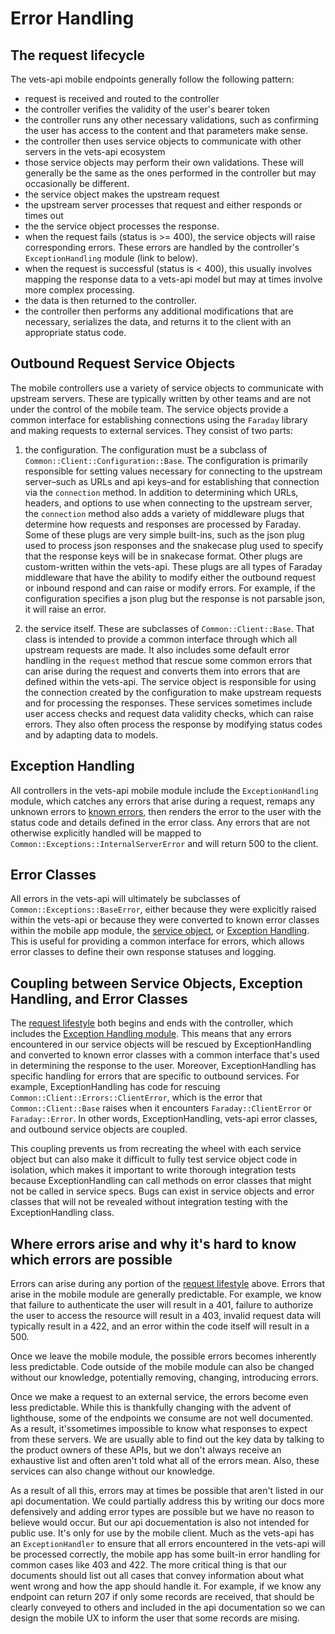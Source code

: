 # Error Handling

## The request lifecycle

The vets-api mobile endpoints generally follow the following pattern:
- request is received and routed to the controller
- the controller verifies the validity of the user's bearer token
- the controller runs any other necessary validations, such as confirming the user has access to the content and that parameters make sense.
- the controller then uses service objects to communicate with other servers in the vets-api ecosystem
- those service objects may perform their own validations. These will generally be the same as the ones performed in the controller but may occasionally be different.
- the service object makes the upstream request
- the upstream server processes that request and either responds or times out
- the the service object processes the response.
- when the request fails (status is >= 400), the service objects will raise corresponding errors. These errors are handled by the controller's `ExceptionHandling` module (link to below).
- when the request is successful (status is < 400), this usually involves mapping the response data to a vets-api model but may at times involve more complex processing.
- the data is then returned to the controller.
- the controller then performs any additional modifications that are necessary, serializes the data, and returns it to the client with an appropriate status code.

## Outbound Request Service Objects

The mobile controllers use a variety of service objects to communicate with upstream servers. These are typically written by other teams and are not under the control of the mobile team. The service objects provide a common interface for establishing connections using the `Faraday` library and making requests to external services. They consist of two parts:

1. the configuration. The configuration must be a subclass of `Common::Client::Configuration::Base`. The configuration is primarily responsible for setting values necessary for connecting to the upstream server–such as URLs and api keys–and for establishing that connection via the `connection` method. In addition to determining which URLs, headers, and options to use when connecting to the upstream server, the `connection` method also adds a variety of middleware plugs that determine how requests and responses are processed by Faraday. Some of these plugs are very simple built-ins, such as the json plug used to process json responses and the snakecase plug used to specify that the response keys will be in snakecase format. Other plugs are custom-written within the vets-api. These plugs are all types of Faraday middleware that have the ability to modify either the outbound request or inbound respond and can raise or modify errors. For example, if the configuration specifies a json plug but the response is not parsable json, it will raise an error.

2. the service itself. These are subclasses of `Common::Client::Base`. That class is intended to provide a common interface through which all upstream requests are made. It also includes some default error handling in the `request` method that rescue some common errors that can arise during the request and converts them into errors that are defined within the vets-api. The service object is responsible for using the connection created by the configuration to make upstream requests and for processing the responses. These services sometimes include user access checks and request data validity checks, which can raise errors. They also often process the response by modifying status codes and by adapting data to models.

## Exception Handling

All controllers in the vets-api mobile module include the `ExceptionHandling` module, which catches any errors that arise during a request, remaps any unknown errors to [known errors](#error-classes), then renders the error to the user with the status code and details defined in the error class. Any errors that are not otherwise explicitly handled will be mapped to `Common::Exceptions::InternalServerError` and will return 500 to the client.

## Error Classes

All errors in the vets-api will ultimately be subclasses of `Common::Exceptions::BaseError`, either because they were explicitly raised within the vets-api or because they were converted to known error classes within the mobile app module, the [service object](#outbound-request-service-objects), or [Exception Handling](#exception-handling). This is useful for providing a common interface for errors, which allows error classes to define their own response statuses and logging.

## Coupling between Service Objects, Exception Handling, and Error Classes

The [request lifestyle](#the-request-lifecycle) both begins and ends with the controller, which includes the [Exception Handling module](#exception-handling). This means that any errors encountered in our service objects will be rescued by ExceptionHandling and converted to known error classes with a common interface that's used in determining the response to the user. Moreover, ExceptionHandling has specific handling for errors that are specific to outbound services. For example, ExceptionHandling has code for rescuing `Common::Client::Errors::ClientError`, which is the error that `Common::Client::Base` raises when it encounters `Faraday::ClientError` or `Faraday::Error`. In other words, ExceptionHandling, vets-api error classes, and outbound service objects are coupled.

This coupling prevents us from recreating the wheel with each service object but can also make it difficult to fully test service object code in isolation, which makes it important to write thorough integration tests because ExceptionHandling can call methods on error classes that might not be called in service specs. Bugs can exist in service objects and error classes that will not be revealed without integration testing with the ExceptionHandling class.

## Where errors arise and why it's hard to know which errors are possible

Errors can arise during any portion of the [request lifestyle](#the-request-lifecycle) above. Errors that arise in the mobile module are generally predictable. For example, we know that failure to authenticate the user will result in a 401, failure to authorize the user to access the resource will result in a 403, invalid request data will typically result in a 422, and an error within the code itself will result in a 500.

Once we leave the mobile module, the possible errors becomes inherently less predictable. Code outside of the mobile module can also be changed without our knowledge, potentially removing, changing, introducing errors.

Once we make a request to an external service, the errors become even less predictable. While this is thankfully changing with the advent of lighthouse, some of the endpoints we consume are not well documented. As a result, it'ssometimes impossible to know what responses to expect from these servers. We are usually able to find out the key data by talking to the product owners of these APIs, but we don't always receive an exhaustive list and often aren't told what all of the errors mean. Also, these services can also change without our knowledge.

As a result of all this, errors may at times be possible that aren't listed in our api documentation. We could partially address this by writing our docs more defensively and adding error types are possible but we have no reason to believe would occur. But our api docuementation is also not intended for public use. It's only for use by the mobile client. Much as the vets-api has an `ExceptionHandler` to ensure that all errors encountered in the vets-api will be processed correctly, the mobile app has some built-in error handling for common cases like 403 and 422. The more critical thing is that our documents should list out all cases that convey information about what went wrong and how the app should handle it. For example, if we know any endpoint can return 207 if only some records are received, that should be clearly conveyed to others and included in the api documentation so we can design the mobile UX to inform the user that some records are mising.
